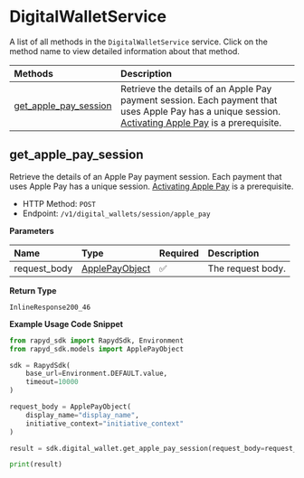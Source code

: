 # DigitalWalletService

A list of all methods in the `DigitalWalletService` service. Click on the method name to view detailed information about that method.

| Methods                                         | Description                                                                                                                                                                                                 |
| :---------------------------------------------- | :---------------------------------------------------------------------------------------------------------------------------------------------------------------------------------------------------------- |
| [get_apple_pay_session](#get_apple_pay_session) | Retrieve the details of an Apple Pay payment session. Each payment that uses Apple Pay has a unique session. [Activating Apple Pay](https://docs.rapyd.net/en/activating-apple-pay.html) is a prerequisite. |

## get_apple_pay_session

Retrieve the details of an Apple Pay payment session. Each payment that uses Apple Pay has a unique session. [Activating Apple Pay](https://docs.rapyd.net/en/activating-apple-pay.html) is a prerequisite.

- HTTP Method: `POST`
- Endpoint: `/v1/digital_wallets/session/apple_pay`

**Parameters**

| Name         | Type                                          | Required | Description       |
| :----------- | :-------------------------------------------- | :------- | :---------------- |
| request_body | [ApplePayObject](../models/ApplePayObject.md) | ✅       | The request body. |

**Return Type**

`InlineResponse200_46`

**Example Usage Code Snippet**

```python
from rapyd_sdk import RapydSdk, Environment
from rapyd_sdk.models import ApplePayObject

sdk = RapydSdk(
    base_url=Environment.DEFAULT.value,
    timeout=10000
)

request_body = ApplePayObject(
    display_name="display_name",
    initiative_context="initiative_context"
)

result = sdk.digital_wallet.get_apple_pay_session(request_body=request_body)

print(result)
```
